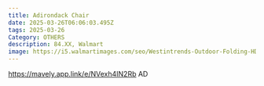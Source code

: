 ```yaml
---
title: Adirondack Chair
date: 2025-03-26T06:06:03.495Z
tags: 2025-03-26
Category: OTHERS
description: 84.XX, Walmart
image: https://i5.walmartimages.com/seo/Westintrends-Outdoor-Folding-HDPE-Adirondack-Chair-Patio-Seat-Weather-Resistant-Dark-Brown_0e22a70f-a13a-4f3c-bb57-03f0aae46d71.9bc733b493b996adeda6e9beaf460123.jpeg?odnHeight=640&odnWidth=640&odnBg=FFFFFF
---
```

https://mavely.app.link/e/NVexh4IN2Rb   AD